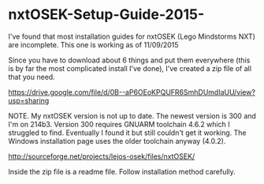 # nxtOSEK-Setup-Guide-2015-
I've found that most installation guides for nxtOSEK (Lego Mindstorms NXT) are incomplete. This one is working as of 11/09/2015

Since you have to download about 6 things and put them everywhere (this is by far the most complicated install I've done),
I've created a zip file of all that you need.

https://drive.google.com/file/d/0B--aP6OEoKPQUFR6SmhDUmdIaUU/view?usp=sharing

NOTE. My nxtOSEK version is not up to date. The newest version is 300 and I'm on 214b3. Version 300 requires GNUARM toolchain 4.6.2 which I struggled to find. Eventually I found it but still couldn't get it working. The Windows installation page uses the older toolchain anyway (4.0.2).

http://sourceforge.net/projects/lejos-osek/files/nxtOSEK/


Inside the zip file is a readme file. Follow installation method carefully.
